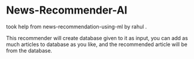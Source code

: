 # News-Recommender-AI
took help from news-recommendation-using-ml by rahul .




This recommender will create database given to it as input, you can add as much articles to database as you like, and  the recommended article will be from the database.
